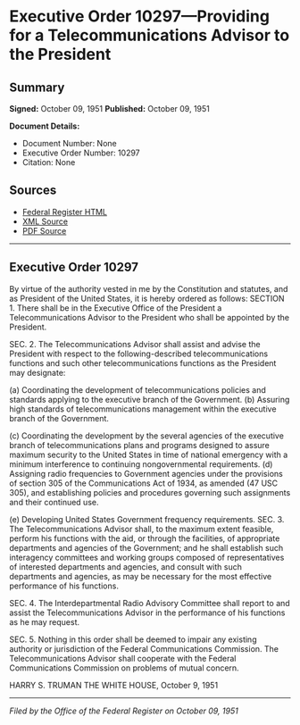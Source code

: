 # Executive Order 10297—Providing for a Telecommunications Advisor to the President

## Summary

**Signed:** October 09, 1951
**Published:** October 09, 1951

**Document Details:**
- Document Number: None
- Executive Order Number: 10297
- Citation: None

## Sources
- [Federal Register HTML](https://www.presidency.ucsb.edu/documents/executive-order-10297-providing-for-telecommunications-advisor-the-president)
- [XML Source](None)
- [PDF Source](None)

---

## Executive Order 10297

By virtue of the authority vested in me by the Constitution and statutes, and as President of the United States, it is hereby ordered as follows:
SECTION 1. There shall be in the Executive Office of the President a Telecommunications Advisor to the President who shall be appointed by the President.

SEC. 2. The Telecommunications Advisor shall assist and advise the President with respect to the following-described telecommunications functions and such other telecommunications functions as the President may designate:

(a) Coordinating the development of telecommunications policies and standards applying to the executive branch of the Government.
(b) Assuring high standards of telecommunications management within the executive branch of the Government.

(c) Coordinating the development by the several agencies of the executive branch of telecommunications plans and programs designed to assure maximum security to the United States in time of national emergency with a minimum interference to continuing nongovernmental requirements.
(d) Assigning radio frequencies to Government agencies under the provisions of section 305 of the Communications Act of 1934, as amended (47 USC 305), and establishing policies and procedures governing such assignments and their continued use.

(e) Developing United States Government frequency requirements.
SEC. 3. The Telecommunications Advisor shall, to the maximum extent feasible, perform his functions with the aid, or through the facilities, of appropriate departments and agencies of the Government; and he shall establish such interagency committees and working groups composed of representatives of interested departments and agencies, and consult with such departments and agencies, as may be necessary for the most effective performance of his functions.

SEC. 4. The Interdepartmental Radio Advisory Committee shall report to and assist the Telecommunications Advisor in the performance of his functions as he may request.

SEC. 5. Nothing in this order shall be deemed to impair any existing authority or jurisdiction of the Federal Communications Commission. The Telecommunications Advisor shall cooperate with the Federal Communications Commission on problems of mutual concern.

HARRY S. TRUMAN
THE WHITE HOUSE,
October 9, 1951

---

*Filed by the Office of the Federal Register on October 09, 1951*
